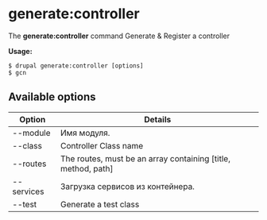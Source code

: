 # generate:controller
The **generate:controller** command Generate & Register a controller

**Usage:**
```
$ drupal generate:controller [options] 
$ gcn  
```

## Available options
Option | Details
-------|-------------
--module | Имя модуля.
--class | Controller Class name
--routes | The routes, must be an array containing [title, method, path]
--services | Загрузка сервисов из контейнера.
--test | Generate a test class
